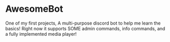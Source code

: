 # AwesomeBot
One of my first projects,
A multi-purpose discord bot to help me learn the basics! Right now it supports SOME admin commands, info commands, and a fully implemented media player!
